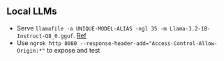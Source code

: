 ## Local LLMs

- Serve `llamafile -a UNIQUE-MODEL-ALIAS -ngl 35 -m Llama-3.2-1B-Instruct-Q8_0.gguf`. [Ref](https://github.com/Mozilla-Ocho/llamafile/blob/main/llama.cpp/server/README.md)
- Use `ngrok http 8080 --response-header-add="Access-Control-Allow-Origin:*"` to expose and test
